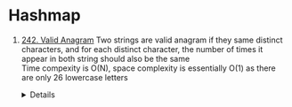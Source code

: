 # Hashmap
1. [242. Valid Anagram](https://leetcode.com/problems/valid-anagram/)
   Two strings are valid anagram if they same distinct characters, and for each distinct character, the number of times it appear in both string should also be the same    
   Time compexity is O(N), space complexity is essentially O(1) as there are only 26 lowercase letters
   <details>
    ```python
      def isAnagram(self, s: str, t: str) -> bool:
          counterS = Counter(s)
          counterT = Counter(t)
          if len(counterS) != len(counterT):
             return False
      
          for letter in counterS.keys():
              if counterS[letter] != counterT[letter]:
                  return False
  
          return True
    ```
   </details>
